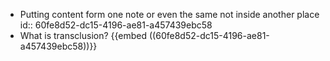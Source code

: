 - Putting content form one note or even the same not inside another place
  id:: 60fe8d52-dc15-4196-ae81-a457439ebc58
- What is transclusion? {{embed ((60fe8d52-dc15-4196-ae81-a457439ebc58))}}